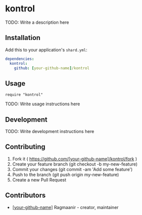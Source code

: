 # kontrol

TODO: Write a description here

## Installation

Add this to your application's `shard.yml`:

```yaml
dependencies:
  kontrol:
    github: [your-github-name]/kontrol
```

## Usage

```crystal
require "kontrol"
```

TODO: Write usage instructions here

## Development

TODO: Write development instructions here

## Contributing

1. Fork it ( https://github.com/[your-github-name]/kontrol/fork )
2. Create your feature branch (git checkout -b my-new-feature)
3. Commit your changes (git commit -am 'Add some feature')
4. Push to the branch (git push origin my-new-feature)
5. Create a new Pull Request

## Contributors

- [[your-github-name]](https://github.com/[your-github-name]) Ragmaanir - creator, maintainer
